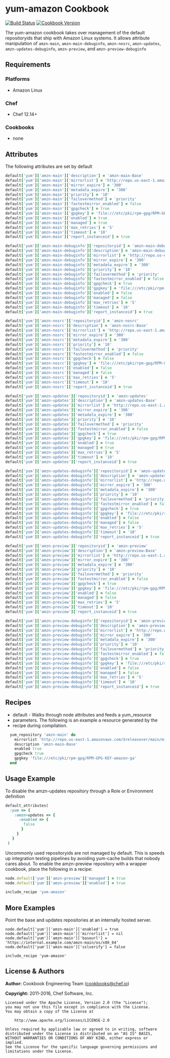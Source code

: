 # yum-amazon Cookbook

[![Build Status](https://travis-ci.org/chef-cookbooks/yum-amazon.svg?branch=master)](http://travis-ci.org/chef-cookbooks/yum-amazon) [![Cookbook Version](https://img.shields.io/cookbook/v/yum-amazon.svg)](https://supermarket.chef.io/cookbooks/yum-amazon)

The yum-amazon cookbook takes over management of the default repositoryids that ship with Amazon Linux systems. It allows attribute manipulation of `amzn-main`, `amzn-main-debuginfo`, `amzn-nosrc`, `amzn-updates`, `amzn-updates-debuginfo`, `amzn-preview`, and `amzn-preview-debuginfo`

## Requirements

### Platforms

- Amazon Linux

### Chef

- Chef 12.14+

### Cookbooks

- none

## Attributes

The following attributes are set by default

```ruby
default['yum']['amzn-main']['description'] = 'amzn-main-Base'
default['yum']['amzn-main']['mirrorlist'] = 'http://repo.us-east-1.amazonaws.com/$releasever/main/mirror.list'
default['yum']['amzn-main']['mirror_expire'] = '300'
default['yum']['amzn-main']['metadata_expire'] = '300'
default['yum']['amzn-main']['priority'] = '10'
default['yum']['amzn-main']['failovermethod'] = 'priority'
default['yum']['amzn-main']['fastestmirror_enabled'] = false
default['yum']['amzn-main']['gpgcheck'] = true
default['yum']['amzn-main']['gpgkey'] = 'file:///etc/pki/rpm-gpg/RPM-GPG-KEY-amazon-ga'
default['yum']['amzn-main']['enabled'] = true
default['yum']['amzn-main']['managed'] = true
default['yum']['amzn-main']['max_retries'] = '5'
default['yum']['amzn-main']['timeout'] = '10'
default['yum']['amzn-main']['report_instanceid'] = true
```

```ruby
default['yum']['amzn-main-debuginfo']['repositoryid'] = 'amzn-main-debuginfo'
default['yum']['amzn-main-debuginfo']['description'] = 'amzn-main-debuginfo'
default['yum']['amzn-main-debuginfo']['mirrorlist'] = 'http://repo.us-east-1.amazonaws.com/$releasever/main/debuginfo/mirror.list'
default['yum']['amzn-main-debuginfo']['mirror_expire'] = '300'
default['yum']['amzn-main-debuginfo']['metadata_expire'] = '300'
default['yum']['amzn-main-debuginfo']['priority'] = '10'
default['yum']['amzn-main-debuginfo']['failovermethod'] = 'priority'
default['yum']['amzn-main-debuginfo']['fastestmirror_enabled'] = false
default['yum']['amzn-main-debuginfo']['gpgcheck'] = true
default['yum']['amzn-main-debuginfo']['gpgkey'] = 'file:///etc/pki/rpm-gpg/RPM-GPG-KEY-amazon-ga'
default['yum']['amzn-main-debuginfo']['enabled'] = false
default['yum']['amzn-main-debuginfo']['managed'] = false
default['yum']['amzn-main-debuginfo']['max_retries'] = '5'
default['yum']['amzn-main-debuginfo']['timeout'] = '10'
default['yum']['amzn-main-debuginfo']['report_instanceid'] = true
```

```ruby
default['yum']['amzn-nosrc']['repositoryid'] = 'amzn-nosrc'
default['yum']['amzn-nosrc']['description'] = 'amzn-nosrc-Base'
default['yum']['amzn-nosrc']['mirrorlist'] = 'http://repo.us-east-1.amazonaws.com/$releasever/nosrc/mirror.list'
default['yum']['amzn-nosrc']['mirror_expire'] = '300'
default['yum']['amzn-nosrc']['metadata_expire'] = '300'
default['yum']['amzn-nosrc']['priority'] = '10'
default['yum']['amzn-nosrc']['failovermethod'] = 'priority'
default['yum']['amzn-nosrc']['fastestmirror_enabled'] = false
default['yum']['amzn-nosrc']['gpgcheck'] = false
default['yum']['amzn-nosrc']['gpgkey'] = 'file:///etc/pki/rpm-gpg/RPM-GPG-KEY-amazon-ga'
default['yum']['amzn-nosrc']['enabled'] = false
default['yum']['amzn-nosrc']['managed'] = false
default['yum']['amzn-nosrc']['max_retries'] = '5'
default['yum']['amzn-nosrc']['timeout'] = '10'
default['yum']['amzn-nosrc']['report_instanceid'] = true
```

```ruby
default['yum']['amzn-updates']['repositoryid'] = 'amzn-updates'
default['yum']['amzn-updates']['description'] = 'amzn-updates-Base'
default['yum']['amzn-updates']['mirrorlist'] = 'http://repo.us-east-1.amazonaws.com/$releasever/updates/mirror.list'
default['yum']['amzn-updates']['mirror_expire'] = '300'
default['yum']['amzn-updates']['metadata_expire'] = '300'
default['yum']['amzn-updates']['priority'] = '10'
default['yum']['amzn-updates']['failovermethod'] = 'priority'
default['yum']['amzn-updates']['fastestmirror_enabled'] = false
default['yum']['amzn-updates']['gpgcheck'] = true
default['yum']['amzn-updates']['gpgkey'] = 'file:///etc/pki/rpm-gpg/RPM-GPG-KEY-amazon-ga'
default['yum']['amzn-updates']['enabled'] = true
default['yum']['amzn-updates']['managed'] = true
default['yum']['amzn-updates']['max_retries'] = '5'
default['yum']['amzn-updates']['timeout'] = '10'
default['yum']['amzn-updates']['report_instanceid'] = true
```

```ruby
default['yum']['amzn-updates-debuginfo']['repositoryid'] = 'amzn-updates-debuginfo'
default['yum']['amzn-updates-debuginfo']['description'] = 'amzn-updates-Base'
default['yum']['amzn-updates-debuginfo']['mirrorlist'] = 'http://repo.us-east-1.amazonaws.com/$releasever/updates/debuginfo/mirror.list'
default['yum']['amzn-updates-debuginfo']['mirror_expire'] = '300'
default['yum']['amzn-updates-debuginfo']['metadata_expire'] = '300'
default['yum']['amzn-updates-debuginfo']['priority'] = '10'
default['yum']['amzn-updates-debuginfo']['failovermethod'] = 'priority'
default['yum']['amzn-updates-debuginfo']['fastestmirror_enabled'] = false
default['yum']['amzn-updates-debuginfo']['gpgcheck'] = true
default['yum']['amzn-updates-debuginfo']['gpgkey'] = 'file:///etc/pki/rpm-gpg/RPM-GPG-KEY-amazon-ga'
default['yum']['amzn-updates-debuginfo']['enabled'] = false
default['yum']['amzn-updates-debuginfo']['managed'] = false
default['yum']['amzn-updates-debuginfo']['max_retries'] = '5'
default['yum']['amzn-updates-debuginfo']['timeout'] = '10'
default['yum']['amzn-updates-debuginfo']['report_instanceid'] = true
```

```ruby
default['yum']['amzn-preview']['repositoryid'] = 'amzn-preview'
default['yum']['amzn-preview']['description'] = 'amzn-preview-Base'
default['yum']['amzn-preview']['mirrorlist'] = 'http://repo.us-east-1.amazonaws.com/$releasever/preview/mirror.list'
default['yum']['amzn-preview']['mirror_expire'] = '300'
default['yum']['amzn-preview']['metadata_expire'] = '300'
default['yum']['amzn-preview']['priority'] = '10'
default['yum']['amzn-preview']['failovermethod'] = 'priority'
default['yum']['amzn-preview']['fastestmirror_enabled'] = false
default['yum']['amzn-preview']['gpgcheck'] = true
default['yum']['amzn-preview']['gpgkey'] = 'file:///etc/pki/rpm-gpg/RPM-GPG-KEY-amazon-ga'
default['yum']['amzn-preview']['enabled'] = false
default['yum']['amzn-preview']['managed'] = false
default['yum']['amzn-preview']['max_retries'] = '5'
default['yum']['amzn-preview']['timeout'] = '10'
default['yum']['amzn-preview']['report_instanceid'] = true
```

```ruby
default['yum']['amzn-preview-debuginfo']['repositoryid'] = 'amzn-preview-debuginfo'
default['yum']['amzn-preview-debuginfo']['description'] = 'amzn-preview-Base'
default['yum']['amzn-preview-debuginfo']['mirrorlist'] = 'http://repo.us-east-1.amazonaws.com/$releasever/preview/debuginfo/mirror.list'
default['yum']['amzn-preview-debuginfo']['mirror_expire'] = '300'
default['yum']['amzn-preview-debuginfo']['metadata_expire'] = '300'
default['yum']['amzn-preview-debuginfo']['priority'] = '10'
default['yum']['amzn-preview-debuginfo']['failovermethod'] = 'priority'
default['yum']['amzn-preview-debuginfo']['fastestmirror_enabled'] = false
default['yum']['amzn-preview-debuginfo']['gpgcheck'] = true
default['yum']['amzn-preview-debuginfo']['gpgkey'] = 'file:///etc/pki/rpm-gpg/RPM-GPG-KEY-amazon-ga'
default['yum']['amzn-preview-debuginfo']['enabled'] = false
default['yum']['amzn-preview-debuginfo']['managed'] = false
default['yum']['amzn-preview-debuginfo']['max_retries'] = '5'
default['yum']['amzn-preview-debuginfo']['timeout'] = '10'
default['yum']['amzn-preview-debuginfo']['report_instanceid'] = true
```

## Recipes

- default - Walks through node attributes and feeds a yum_resource
- parameters. The following is an example a resource generated by the
- recipe during compilation.

```ruby
  yum_repository 'amzn-main' do
    mirrorlist 'http://repo.us-east-1.amazonaws.com/$releasever/main/mirror.list'
    description 'amzn-main-Base'
    enabled true
    gpgcheck true
    gpgkey 'file:///etc/pki/rpm-gpg/RPM-GPG-KEY-amazon-ga'
  end
```

## Usage Example

To disable the amzn-updates repository through a Role or Environment definition

```ruby
default_attributes(
  :yum => {
    :amzn-updates => {
      :enabled => {
        false
       }
     }
   }
 )
```

Uncommonly used repositoryids are not managed by default. This is speeds up integration testing pipelines by avoiding yum-cache builds that nobody cares about. To enable the amzn-preview repository with a wrapper cookbook, place the following in a recipe:

```ruby
node.default['yum']['amzn-preview']['managed'] = true
node.default['yum']['amzn-preview']['enabled'] = true

include_recipe 'yum-amazon'
```

## More Examples

Point the base and updates repositories at an internally hosted server.

```
node.default['yum']['amzn-main']['enabled'] = true
node.default['yum']['amzn-main']['mirrorlist'] = nil
node.default['yum']['amzn-main']['baseurl'] = 'https://internal.example.com/amzn-main/os/x86_64'
node.default['yum']['amzn-main']['sslverify'] = false

include_recipe 'yum-amazon'
```

## License & Authors

**Author:** Cookbook Engineering Team ([cookbooks@chef.io](mailto:cookbooks@chef.io))

**Copyright:** 2011-2016, Chef Software, Inc.

```
Licensed under the Apache License, Version 2.0 (the "License");
you may not use this file except in compliance with the License.
You may obtain a copy of the License at

    http://www.apache.org/licenses/LICENSE-2.0

Unless required by applicable law or agreed to in writing, software
distributed under the License is distributed on an "AS IS" BASIS,
WITHOUT WARRANTIES OR CONDITIONS OF ANY KIND, either express or implied.
See the License for the specific language governing permissions and
limitations under the License.
```
